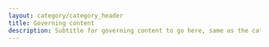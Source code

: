 ```yaml
---
layout: category/category_header
title: Governing content
description: Subtitle for governing content to go here, same as the category card
---
```

